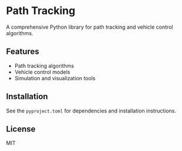 # Path Tracking

A comprehensive Python library for path tracking and vehicle control algorithms.

## Features
- Path tracking algorithms
- Vehicle control models
- Simulation and visualization tools

## Installation
See the `pyproject.toml` for dependencies and installation instructions.

## License
MIT 